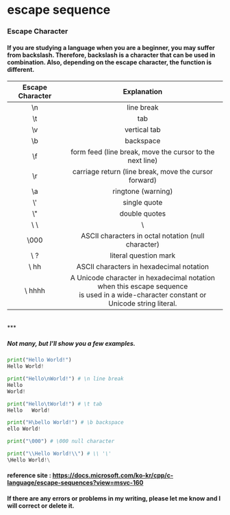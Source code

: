 # escape sequence

### Escape Character
#### If you are studying a language when you are a beginner, you may suffer from backslash. Therefore, backslash is a character that can be used in combination. Also, depending on the escape character, the function is different.
| Escape Character | Explanation |
|:-------:|:-------:|
| \n | line break |
| \t | tab |
| \v | vertical tab |
| \b | backspace |
| \f | form feed (line break, move the cursor to the next line) |
| \r | carriage return (line break, move the cursor forward) |
| \a | ringtone (warning) |
| \\' | single quote |
| \\" | double quotes |
| \ \ | \ |
| \000 | ASCII characters in octal notation (null character) |
| \ ? | literal question mark |
| \ hh | ASCII characters in hexadecimal notation |
| \ hhhh | A Unicode character in hexadecimal notation when this escape sequence<br>is used in a wide-character constant or Unicode string literal. |
<br>
***

##### Not many, but I'll show you a few examples.

```py
print("Hello World!")
Hello World!
```
```py
print("Hello\nWorld!") # \n line break
Hello
World!
```
```py
print("Hello\tWorld!") # \t tab
Hello   World!
```
```py
print("H\bello World!") # \b backspace
ello World!
```
```py
print("\000") # \000 null character

```
```py
print("\\Hello World!\\") # \\ '\'
\Hello World!\
```

#### reference site : https://docs.microsoft.com/ko-kr/cpp/c-language/escape-sequences?view=msvc-160

#### If there are any errors or problems in my writing, please let me know and I will correct or delete it.
